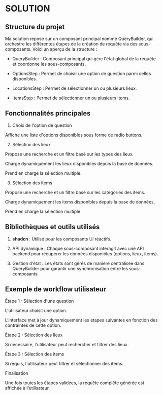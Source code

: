 # SOLUTION

## Structure du projet

Ma solution repose sur un composant principal nommé QueryBuilder, qui orchestre les différentes étapes de la création de requête via des sous-composants. Voici un aperçu de la structure :

 * QueryBuilder : Composant principal qui gère l'état global de la requête et coordonne les sous-composants.

 * OptionsStep : Permet de choisir une option de question parmi celles disponibles.

 * LocationsStep : Permet de sélectionner un ou plusieurs lieux.

 * ItemsStep : Permet de sélectionner un ou plusieurs items.

## Fonctionnalités principales

1. Choix de l'option de question

Affiche une liste d'options disponibles sous forme de radio buttons.

2. Sélection des lieux

Propose une recherche et un filtre basé sur les types des lieux.

Charge dynamiquement les lieux disponibles depuis la base de données.

Prend en charge la sélection multiple.

3. Sélection des items

Propose une recherche et un filtre basé sur les catégories des items.

Charge dynamiquement les items disponibles depuis la base de données.

Prend en charge la sélection multiple.

## Bibliothèques et outils utilisés

1. **shadcn** : Utilisé pour les composants UI réactifs.

2. API dynamique : Chaque sous-composant interagit avec une API backend pour récupérer les données disponibles (options, lieux, items).

3. Gestion d'état : Les états sont gérés de manière centralisée dans QueryBuilder pour garantir une synchronisation entre les sous-composants.



## Exemple de workflow utilisateur

Étape 1 : Sélection d'une question

L'utilisateur choisit une option.

L'interface met à jour dynamiquement les étapes suivantes en fonction des contraintes de cette option.

Étape 2 : Sélection des lieux

Si nécessaire, l'utilisateur peut rechercher et filtrer des lieux.

Étape 3 : Sélection des items

Si requis, l'utilisateur peut filtrer et sélectionner des items.

Finalisation

Une fois toutes les étapes validées, la requête complète générée est affichée à l'utilisateur.